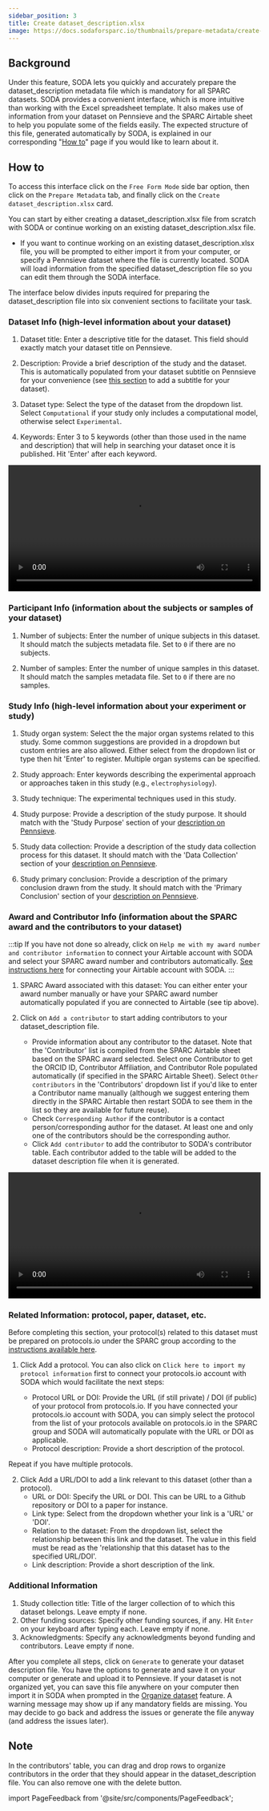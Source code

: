 ```yaml
---
sidebar_position: 3
title: Create dataset_description.xlsx
image: https://docs.sodaforsparc.io/thumbnails/prepare-metadata/create-dataset-description.png
---
```


## Background

Under this feature, SODA lets you quickly and accurately prepare the dataset_description metadata file which is mandatory for all SPARC datasets. SODA provides a convenient interface, which is more intuitive than working with the Excel spreadsheet template. It also makes use of information from your dataset on Pennsieve and the SPARC Airtable sheet to help you populate some of the fields easily. The expected structure of this file, generated automatically by SODA, is explained in our corresponding "[How to](../how-to/how-to-structure-the-dataset-description-metadata-file.md)" page if you would like to learn about it.

## How to

To access this interface click on the `Free Form Mode` side bar option, then click on the `Prepare Metadata` tab, and finally click on the `Create dataset_description.xlsx` card.

You can start by either creating a dataset_description.xlsx file from scratch with SODA or continue working on an existing dataset_description.xlsx file.

- If you want to continue working on an existing dataset_description.xlsx file, you will be prompted to either import it from your computer, or specify a Pennsieve dataset where the file is currently located. SODA will load information from the specified dataset_description file so you can edit them through the SODA interface.

The interface below divides inputs required for preparing the dataset_description file into six convenient sections to facilitate your task.

### Dataset Info (high-level information about your dataset)

1. Dataset title: Enter a descriptive title for the dataset. This field should exactly match your dataset title on Pennsieve.

2. Description: Provide a brief description of the study and the dataset. This is automatically populated from your dataset subtitle on Pennsieve for your convenience (see [this section](../manage-dataset/add-edit-description) to add a subtitle for your dataset).

3. Dataset type: Select the type of the dataset from the dropdown list. Select `Computational` if your study only includes a computational model, otherwise select `Experimental`.

4. Keywords: Enter 3 to 5 keywords (other than those used in the name and description) that will help in searching your dataset once it is published. Hit 'Enter' after each keyword.

<video
   controls
   width="100%"
   src="https://github.com/fairdataihub/SODA-for-SPARC/raw/main/docs/documentation/Videos/DD-datasetInfo.mp4"
/>

### Participant Info (information about the subjects or samples of your dataset)

1. Number of subjects: Enter the number of unique subjects in this dataset. It should match the subjects metadata file. Set to `0` if there are no subjects.

2. Number of samples: Enter the number of unique samples in this dataset. It should match the samples metadata file. Set to `0` if there are no samples.

### Study Info (high-level information about your experiment or study)

1. Study organ system: Select the the major organ systems related to this study. Some common suggestions are provided in a dropdown but custom entries are also allowed. Either select from the dropdown list or type then hit 'Enter' to register. Multiple organ systems can be specified.

2. Study approach: Enter keywords describing the experimental approach or approaches taken in this study (e.g., `electrophysiology`).

3. Study technique: The experimental techniques used in this study.

4. Study purpose: Provide a description of the study purpose. It should match with the 'Study Purpose' section of your [description on Pennsieve](../manage-dataset/add-edit-description).

5. Study data collection: Provide a description of the study data collection process for this dataset. It should match with the 'Data Collection' section of your [description on Pennsieve](../manage-dataset/add-edit-description).

6. Study primary conclusion: Provide a description of the primary conclusion drawn from the study. It should match with the 'Primary Conclusion' section of your [description on Pennsieve](../manage-dataset/add-edit-description).

### Award and Contributor Info (information about the SPARC award and the contributors to your dataset)

:::tip
If you have not done so already, click on `Help me with my award number and contributor information` to connect your Airtable account with SODA and select your SPARC award number and contributors automatically. [See instructions here](./connect-your-airtable-account-with-soda.md) for connecting your Airtable account with SODA.
:::

1. SPARC Award associated with this dataset: You can either enter your award number manually or have your SPARC award number automatically populated if you are connected to Airtable (see tip above).

2. Click on `Add a contributor` to start adding contributors to your dataset_description file.
   - Provide information about any contributor to the dataset. Note that the 'Contributor' list is compiled from the SPARC Airtable sheet based on the SPARC award selected. Select one Contributor to get the ORCID ID, Contributor Affiliation, and Contributor Role populated automatically (if specified in the SPARC Airtable Sheet). Select `Other contributors` in the 'Contributors' dropdown list if you'd like to enter a Contributor name manually (although we suggest entering them directly in the SPARC Airtable then restart SODA to see them in the list so they are available for future reuse).
   - Check `Corresponding Author` if the contributor is a contact person/corresponding author for the dataset. At least one and only one of the contributors should be the corresponding author.
   - Click `Add contributor` to add the contributor to SODA's contributor table. Each contributor added to the table will be added to the dataset description file when it is generated.

<video
   controls
   width="100%"
   src="https://github.com/fairdataihub/SODA-for-SPARC/raw/main/docs/documentation/Videos/dd-awardInfo.mp4"
/>

### Related Information: protocol, paper, dataset, etc.

Before completing this section, your protocol(s) related to this dataset must be prepared on protocols.io under the SPARC group according to the [instructions available here](https://sparc.science/help/1slXZSS2XtTYQsdY6mEJi5).

1. Click Add a protocol. You can also click on `Click here to import my protocol information` first to connect your protocols.io account with SODA which would facilitate the next steps:

   - Protocol URL or DOI: Provide the URL (if still private) / DOI (if public) of your protocol from protocols.io. If you have connected your protocols.io account with SODA, you can simply select the protocol from the list of your protocols available on protocols.io in the SPARC group and SODA will automatically populate with the URL or DOI as applicable.
   - Protocol description: Provide a short description of the protocol.

Repeat if you have multiple protocols.

2. Click Add a URL/DOI to add a link relevant to this dataset (other than a protocol).
   - URL or DOI: Specify the URL or DOI. This can be URL to a Github repository or DOI to a paper for instance.
   - Link type: Select from the dropdown whether your link is a 'URL' or 'DOI'.
   - Relation to the dataset: From the dropdown list, select the relationship between this link and the dataset. The value in this field must be read as the 'relationship that this dataset has to the specified URL/DOI'.
   - Link description: Provide a short description of the link.

### Additional Information

1.  Study collection title: Title of the larger collection of to which this dataset belongs. Leave empty if none.
2.  Other funding sources: Specify other funding sources, if any. Hit `Enter` on your keyboard after typing each. Leave empty if none.
3.  Acknowledgments: Specify any acknowledgments beyond funding and contributors. Leave empty if none.

After you complete all steps, click on `Generate` to generate your dataset description file. You have the options to generate and save it on your computer or generate and upload it to Pennsieve. If your dataset is not organized yet, you can save this file anywhere on your computer then import it in SODA when prompted in the [Organize dataset](../prepare-dataset/organize-dataset) feature. A warning message may show up if any mandatory fields are missing. You may decide to go back and address the issues or generate the file anyway (and address the issues later).

## Note

In the contributors' table, you can drag and drop rows to organize contributors in the order that they should appear in the dataset_description file. You can also remove one with the delete button.

import PageFeedback from '@site/src/components/PageFeedback';

<PageFeedback />

